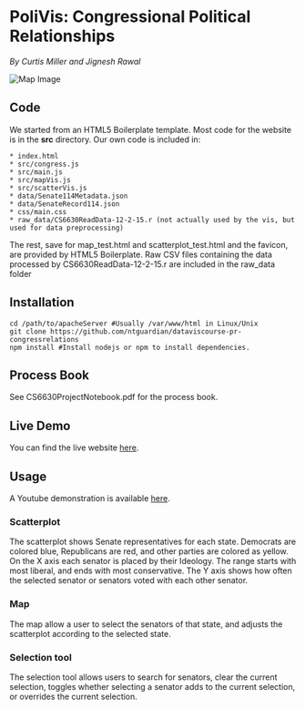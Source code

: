 # PoliVis: Congressional Political Relationships

*By Curtis Miller and Jignesh Rawal*

![Map Image](./mapVisScreenshot1.png)

## Code  
We started from an HTML5 Boilerplate template. Most code for the website is in the **src** directory. Our own code is included in:

	* index.html
	* src/congress.js
	* src/main.js
	* src/mapVis.js
	* src/scatterVis.js
	* data/Senate114Metadata.json
	* data/SenateRecord114.json
	* css/main.css
	* raw_data/CS6630ReadData-12-2-15.r (not actually used by the vis, but used for data preprocessing)

The rest, save for map_test.html and scatterplot_test.html and the favicon, are provided by HTML5 Boilerplate. Raw CSV files containing the data processed by CS6630ReadData-12-2-15.r are included in the raw_data folder

## Installation  
```shell
cd /path/to/apacheServer #Usually /var/www/html in Linux/Unix 
git clone https://github.com/ntguardian/dataviscourse-pr-congressrelations
npm install #Install nodejs or npm to install dependencies.
```

## Process Book  
See CS6630ProjectNotebook.pdf for the process book.

## Live Demo  
You can find the live website [here](http://ntguardian.github.io).

## Usage

A Youtube demonstration is available [here](https://www.youtube.com/watch?v=wa0vqh6O1Qw).

### Scatterplot
The scatterplot shows Senate representatives for each state.  Democrats are colored blue, Republicans are red, and other parties are colored as yellow. 
On the X axis each senator is placed by their Ideology. The range starts with most liberal, and ends with most conservative. 
The Y axis shows how often the selected senator or senators voted with each other senator.

### Map
The map allow a user to select the senators of that state, and adjusts the scatterplot according to the selected state.

### Selection tool
The selection tool allows users to search for senators, clear the current selection, toggles whether selecting a senator adds to the current selection, or overrides the current selection.